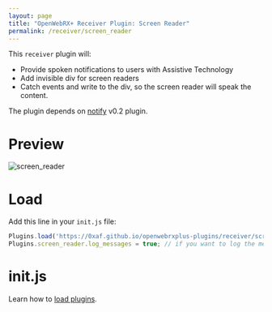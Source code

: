 ```yaml
---
layout: page
title: "OpenWebRX+ Receiver Plugin: Screen Reader"
permalink: /receiver/screen_reader
---
```


This `receiver` plugin will:
 - Provide spoken notifications to users with Assistive Technology
 - Add invisible div for screen readers
 - Catch events and write to the div, so the screen reader will speak the content.

The plugin depends on [notify](https://0xaf.github.io/openwebrxplus-plugins/receiver/utils) v0.2 plugin.

# Preview
![screen_reader](screen_reader/screen_reader.png "Preview")

# Load
Add this line in your `init.js` file:
```js
Plugins.load('https://0xaf.github.io/openwebrxplus-plugins/receiver/screen_reader/screen_reader.js');
Plugins.screen_reader.log_messages = true; // if you want to log the messages to the chat window.
```

# init.js
Learn how to [load plugins](/openwebrxplus-plugins/#load-plugins).
